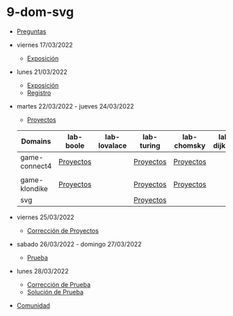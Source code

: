 # 9-dom-svg

- [Preguntas](https://escuela.it/masters/master-programacion-diseno-software/estudiantes/dom-svg)
- viernes 17/03/2022
  - [Exposición](https://escuela.it/masters/master-programacion-diseno-software/estudiantes/dom-svg)
- lunes 21/03/2022
  - [Exposición](https://escuela.it/masters/master-programacion-diseno-software/estudiantes/dom-svg)
  - [Registro](https://forms.gle/6jPwRrYMcC2JxBsMA)
- martes 22/03/2022 - jueves 24/03/2022
  - [Proyectos](https://docs.google.com/spreadsheets/d/1HBqQCXwSQviaunMM9fhBVLnmyV696VhUI3PJK9JA8VE/edit?usp=sharing)
  
  |Domains|lab-boole|lab-lovalace|lab-turing|lab-chomsky|lab-dijkstra|
  |-------|---------|------------|----------|-----------|--------------|
  |game-connect4 |[Proyectos](https://github.com/USantaTecla-ed-mpds/lab-boole/tree/master/tech-dom-svg/game-connect4) |            | [Proyectos](https://github.com/USantaTecla-ed-mpds/lab-turing/tree/master/tech-dom-svg/game-connect4) | [Proyectos](https://github.com/USantaTecla-ed-mpds/lab-chomsky/tree/master/tech-dom-svg/game-connect4)  |              |
  |       |         |            |          |           |              |
  |game-klondike |[Proyectos]() |            |[Proyectos](https://github.com/USantaTecla-ed-mpds/lab-turing/blob/master/tech-dom-svg/game-klondike/Modelo%20de%20Dominio%20de%20Klondike.svg) | [Proyectos](https://github.com/USantaTecla-ed-mpds/lab-chomsky/tree/master/tech-dom-svg/game-klondike) |              |
  |  svg  |         |            | [Proyectos](https://github.com/USantaTecla-ed-mpds/lab-turing/blob/master/tech-dom-svg/svg/Estrella%20del%20Softwar-SVG.txt)|           |              |
- viernes 25/03/2022
  - [Corrección de Proyectos](https://escuela.it/masters/master-programacion-diseno-software/estudiantes/dom-svg)
- sabado 26/03/2022 - domingo 27/03/2022
  - [Prueba](https://forms.gle/1ijYvzFii2qWcewf7)
- lunes 28/03/2022
  - [Corrección de Prueba](https://escuela.it/master-programacion-diseno-software)
  - [Solución de Prueba](https://docs.google.com/spreadsheets/d/1Uwtqa5VdD5wK2X7eLgkS6_th16aPnsW8pa5Ft2TyLPo/edit#gid=0)
- [Comunidad](https://app.slack.com/client/T02S3KYD464/C02U2GQUQJC)